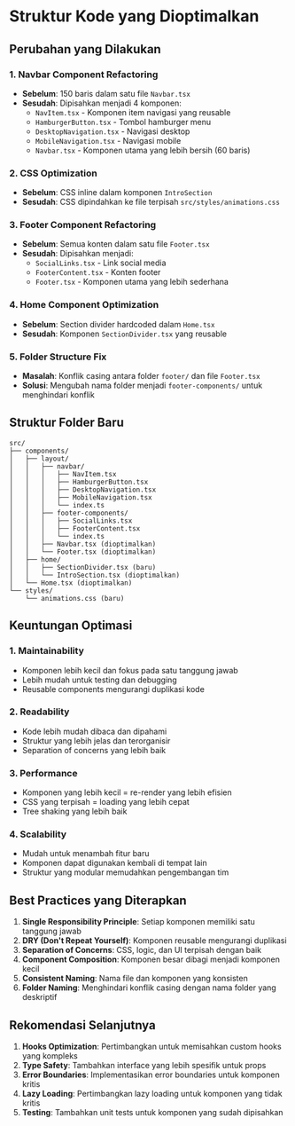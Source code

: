 # Struktur Kode yang Dioptimalkan

## Perubahan yang Dilakukan

### 1. **Navbar Component Refactoring**

- **Sebelum**: 150 baris dalam satu file `Navbar.tsx`
- **Sesudah**: Dipisahkan menjadi 4 komponen:
  - `NavItem.tsx` - Komponen item navigasi yang reusable
  - `HamburgerButton.tsx` - Tombol hamburger menu
  - `DesktopNavigation.tsx` - Navigasi desktop
  - `MobileNavigation.tsx` - Navigasi mobile
  - `Navbar.tsx` - Komponen utama yang lebih bersih (60 baris)

### 2. **CSS Optimization**

- **Sebelum**: CSS inline dalam komponen `IntroSection`
- **Sesudah**: CSS dipindahkan ke file terpisah `src/styles/animations.css`

### 3. **Footer Component Refactoring**

- **Sebelum**: Semua konten dalam satu file `Footer.tsx`
- **Sesudah**: Dipisahkan menjadi:
  - `SocialLinks.tsx` - Link social media
  - `FooterContent.tsx` - Konten footer
  - `Footer.tsx` - Komponen utama yang lebih sederhana

### 4. **Home Component Optimization**

- **Sebelum**: Section divider hardcoded dalam `Home.tsx`
- **Sesudah**: Komponen `SectionDivider.tsx` yang reusable

### 5. **Folder Structure Fix**

- **Masalah**: Konflik casing antara folder `footer/` dan file `Footer.tsx`
- **Solusi**: Mengubah nama folder menjadi `footer-components/` untuk menghindari konflik

## Struktur Folder Baru

```
src/
├── components/
│   ├── layout/
│   │   ├── navbar/
│   │   │   ├── NavItem.tsx
│   │   │   ├── HamburgerButton.tsx
│   │   │   ├── DesktopNavigation.tsx
│   │   │   ├── MobileNavigation.tsx
│   │   │   └── index.ts
│   │   ├── footer-components/
│   │   │   ├── SocialLinks.tsx
│   │   │   ├── FooterContent.tsx
│   │   │   └── index.ts
│   │   ├── Navbar.tsx (dioptimalkan)
│   │   └── Footer.tsx (dioptimalkan)
│   ├── home/
│   │   ├── SectionDivider.tsx (baru)
│   │   └── IntroSection.tsx (dioptimalkan)
│   └── Home.tsx (dioptimalkan)
└── styles/
    └── animations.css (baru)
```

## Keuntungan Optimasi

### 1. **Maintainability**

- Komponen lebih kecil dan fokus pada satu tanggung jawab
- Lebih mudah untuk testing dan debugging
- Reusable components mengurangi duplikasi kode

### 2. **Readability**

- Kode lebih mudah dibaca dan dipahami
- Struktur yang lebih jelas dan terorganisir
- Separation of concerns yang lebih baik

### 3. **Performance**

- Komponen yang lebih kecil = re-render yang lebih efisien
- CSS yang terpisah = loading yang lebih cepat
- Tree shaking yang lebih baik

### 4. **Scalability**

- Mudah untuk menambah fitur baru
- Komponen dapat digunakan kembali di tempat lain
- Struktur yang modular memudahkan pengembangan tim

## Best Practices yang Diterapkan

1. **Single Responsibility Principle**: Setiap komponen memiliki satu tanggung jawab
2. **DRY (Don't Repeat Yourself)**: Komponen reusable mengurangi duplikasi
3. **Separation of Concerns**: CSS, logic, dan UI terpisah dengan baik
4. **Component Composition**: Komponen besar dibagi menjadi komponen kecil
5. **Consistent Naming**: Nama file dan komponen yang konsisten
6. **Folder Naming**: Menghindari konflik casing dengan nama folder yang deskriptif

## Rekomendasi Selanjutnya

1. **Hooks Optimization**: Pertimbangkan untuk memisahkan custom hooks yang kompleks
2. **Type Safety**: Tambahkan interface yang lebih spesifik untuk props
3. **Error Boundaries**: Implementasikan error boundaries untuk komponen kritis
4. **Lazy Loading**: Pertimbangkan lazy loading untuk komponen yang tidak kritis
5. **Testing**: Tambahkan unit tests untuk komponen yang sudah dipisahkan
